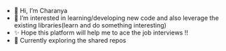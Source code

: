 - 👋 Hi, I’m Charanya
- 👀 I’m interested in learning/developing new code and also leverage the existing libraries(learn and do something interesting)
- ✨ Hope this platform will help me to ace the job interviews !!
- 👀 Currently exploring the shared repos


<!---
charanya85/charanya85 is a ✨ special ✨ repository because its `README.md` (this file) appears on your GitHub profile.
You can click the Preview link to take a look at your changes.
--->
